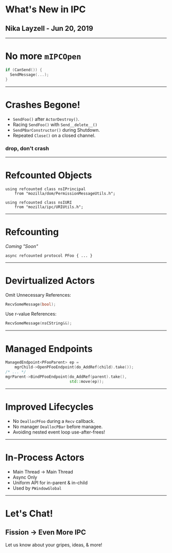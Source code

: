 # What's New in IPC

## Nika Layzell - Jun 20, 2019

---

# No more `mIPCOpen`

```c++
if (CanSend()) {
  SendMessage(...);
}
```

---

# Crashes Begone!

 * `SendFoo()` after `ActorDestroy()`.
 * Racing `SendFoo()` with `Send__delete__()`
 * `SendPBarConstructor()` during Shutdown.
 * Repeated `Close()` on a closed channel.

### drop, don't crash

---

# Refcounted Objects

```
using refcounted class nsIPrincipal
    from "mozilla/dom/PermissionMessageUtils.h";
```

```
using refcounted class nsIURI
    from "mozilla/ipc/URIUtils.h";
```

---

# Refcounting
*Coming "Soon"*

```
async refcounted protocol PFoo { ... }
```

---

# Devirtualized Actors

Omit Unnecessary References:
 
```c++
RecvSomeMessage(bool);
```

Use r-value References:

```c++
RecvSomeMessage(nsCString&&);
```

---

# Managed Endpoints

```c++
ManagedEndpoint<PFooParent> ep =
    mgrChild->OpenPFooEndpoint(do_AddRef(child).take());
/* ... */
mgrParent->BindPFooEndpoint(do_AddRef(parent).take(),
                            std::move(ep));
```

---

# Improved Lifecycles

 * No `DeallocPFoo` during a `Recv` callback.
 * No manager `DeallocPBar` before managee.
 * Avoiding nested event loop use-after-frees!

---

# In-Process Actors

 * Main Thread → Main Thread
 * Async Only
 * Uniform API for in-parent & in-child
 * Used by `PWindowGlobal`

---

# Let's Chat!

## Fission → Even More IPC

Let us know about your gripes, ideas, & more!




